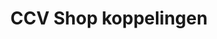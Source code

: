 ---
title: CCV Shop koppelingen
key: ccvshop
image: /images/@stock/Logos/ccvshop-koppelingen.png
link_to: /koppelingen/ccvshop
klass: webshop
layout: koppelingen
referral-url: https://www.ccvshop.nl/index.php?Partner=r4awyf0u 

excerpt: Met onze CCV Shop boekhoudkoppelingen is je administratie altijd op orde. Probeer nu! Bespaar veel tijd met een CCV Shop koppeling en andere API koppelingen.
---